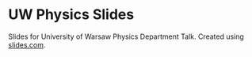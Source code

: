# UW Physics Slides
Slides for University of Warsaw Physics Department Talk. Created using [slides.com](https://slides.com/).
